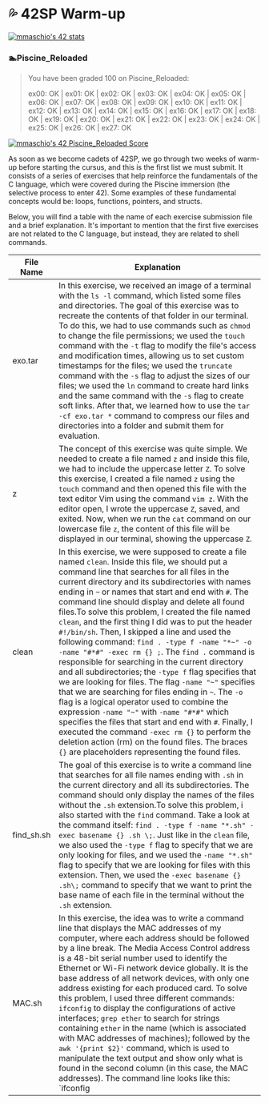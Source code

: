 
# :sweat_drops: 42SP Warm-up 
[![mmaschio's 42 stats](https://badge42.vercel.app/api/v2/clkblnlu7001608l83ar9hs4v/stats?cursusId=60&coalitionId=undefined)](https://github.com/JaeSeoKim/badge42)

### :swimmer:Piscine_Reloaded
<blockquote>You have been graded 100 on Piscine_Reloaded:

ex00: OK | ex01: OK | ex02: OK | ex03: OK | ex04: OK | ex05: OK | ex06: OK | ex07: OK | ex08: OK | ex09: OK | ex10: OK | ex11: OK | ex12: OK | ex13: OK | ex14: OK | ex15: OK | ex16: OK | ex17: OK | ex18: OK | ex19: OK | ex20: OK | ex21: OK | ex22: OK | ex23: OK | ex24: OK | ex25: OK | ex26: OK | ex27: OK </blockquote>

[![mmaschio's 42 Piscine_Reloaded Score](https://badge42.vercel.app/api/v2/clkblnlu7001608l83ar9hs4v/project/3159549)](https://github.com/JaeSeoKim/badge42)

As soon as we become cadets of 42SP, we go through two weeks of warm-up before starting the cursus, and this is the first list we must submit. It consists of a series of exercises that help reinforce the fundamentals of the C language, which were covered during the Piscine immersion (the selective process to enter 42). Some examples of these fundamental concepts would be: loops, functions, pointers, and structs.

Below, you will find a table with the name of each exercise submission file and a brief explanation. It's important to mention that the first five exercises are not related to the C language, but instead, they are related to shell commands.

|File Name | Explanation|
|----------|------------|
|exo.tar   |In this exercise, we received an image of a terminal with the `ls -l` command, which listed some files and directories. The goal of this exercise was to recreate the contents of that folder in our terminal. To do this, we had to use commands such as `chmod` to change the file permissions; we used the `touch` command with the `-t` flag to modify the file's access and modification times, allowing us to set custom timestamps for the files; we used the `truncate` command with the `-s` flag to adjust the sizes of our files; we used the `ln` command to create hard links and the same command with the `-s` flag to create soft links. After that, we learned how to use the `tar -cf exo.tar *` command to compress our files and directories into a folder and submit them for evaluation.|
|z|The concept of this exercise was quite simple. We needed to create a file named `z` and inside this file, we had to include the uppercase letter `Z`. To solve this exercise, I created a file named `z` using the `touch` command and then opened this file with the text editor Vim using the command `vim z`. With the editor open, I wrote the uppercase `Z`, saved, and exited. Now, when we run the `cat` command on our lowercase file `z`, the content of this file will be displayed in our terminal, showing the uppercase `Z`.|
|clean|In this exercise, we were supposed to create a file named `clean`. Inside this file, we should put a command line that searches for all files in the current directory and its subdirectories with names ending in `~` or names that start and end with `#`. The command line should display and delete all found files.To solve this problem, I created the file named `clean`, and the first thing I did was to put the header `#!/bin/sh`. Then, I skipped a line and used the following command: `find . -type f -name "*~" -o -name "#*#" -exec rm {} ;`. The `find .` command is responsible for searching in the current directory and all subdirectories; the `-type f` flag specifies that we are looking for files. The flag `-name "~"` specifies that we are searching for files ending in `~`. The `-o` flag is a logical operator used to combine the expression `-name "~"` with `-name "#*#"` which specifies the files that start and end with `#`. Finally, I executed the command `-exec rm {}` to perform the deletion action (rm) on the found files. The braces `{}` are placeholders representing the found files.|
|find_sh.sh|The goal of this exercise is to write a command line that searches for all file names ending with `.sh` in the current directory and all its subdirectories. The command should only display the names of the files without the `.sh` extension.To solve this problem, i also started with the `find` command. Take a look at the command itself: `find . -type f -name "*.sh" -exec basename {} .sh \;`. Just like in the `clean` file, we also used the `-type f` flag to specify that we are only looking for files, and we used the `-name "*.sh"` flag to specify that we are looking for files with this extension. Then, we used the `-exec basename {} .sh\;` command to specify that we want to print the base name of each file in the terminal without the `.sh` extension.
|MAC.sh|In this exercise, the idea was to write a command line that displays the MAC addresses of my computer, where each address should be followed by a line break. The Media Access Control address is a 48-bit serial number used to identify the Ethernet or Wi-Fi network device globally. It is the base address of all network devices, with only one address existing for each produced card. To solve this problem, I used three different commands: `ifconfig` to display the configurations of active interfaces; `grep ether` to search for strings containing `ether` in the name (which is associated with MAC addresses of machines); followed by the `awk '{print $2}'` command, which is used to manipulate the text output and show only what is found in the second column (in this case, the MAC addresses). The command line looks like this: `ifconfig | grep ether | awk '{print $2}'`.

